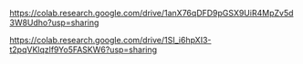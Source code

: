 https://colab.research.google.com/drive/1anX76qDFD9pGSX9UiR4MpZv5d3W8Udho?usp=sharing

https://colab.research.google.com/drive/1SI_i6hpXI3-t2pqVKlqzlf9Yo5FASKW6?usp=sharing
